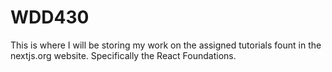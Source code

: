 # WDD430

This is where I will be storing my work on the assigned tutorials fount in the nextjs.org website. Specifically the React Foundations.
